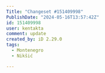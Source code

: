 ```yaml
---
Title: "Changeset #151409998"
PublishDate: "2024-05-16T13:57:42Z"
id: 151409998
user: kentakta
comment: update
created_by: iD 2.29.0
tags:
  - Montenegro
  - Nikšić

---
```

